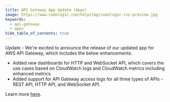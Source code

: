 ```yaml
---
title: API Gateway App Update (Apps)
image: https://www.sumologic.com/help/img/sumologic-rss-preview.jpg
keywords:
  - api-gateway
  - apps
hide_table_of_contents: true
---
```


Update - We're excited to announce the release of our updated app for AWS API Gateway, which includes the below enhancements:

- Added new dashboards for HTTP and WebSocket API, which covers the use cases based on CloudWatch logs and CloudWatch metrics including enhanced metrics.
- Added support for API Gateway access logs for all three types of APIs - REST API, HTTP API, and WebSocket API.

Learn more [here](/docs/integrations/amazon-aws/api-gateway/).
